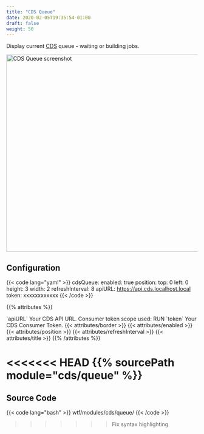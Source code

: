 ```yaml
---
title: "CDS Queue"
date: 2020-02-05T19:35:54-01:00
draft: false
weight: 50
---
```


Display current [CDS](https://ovh.github.io/cds/) queue - waiting or building jobs.

<img class="screenshot" src="/imgs/modules/cds_queue.png" width="520" alt="CDS Queue screenshot" />


## Configuration

{{< code lang="yaml" >}}
cdsQueue:
  enabled: true
  position:
    top: 0
    left: 0
    height: 3
    width: 2
  refreshInterval: 8
  apiURL: https://api.cds.localhost.local
  token: xxxxxxxxxxxx
{{< /code >}}

{{% attributes %}}
  <tr>
    <td>`apiURL`</td>
    <td>Your CDS API URL.</td>
    <td>Consumer token scope used: RUN</td>
  </tr>
  <tr>
    <td>`token`</td>
    <td>Your CDS Consumer Token.</td>
    <td></td>
  </tr>
  {{< attributes/border >}}
  {{< attributes/enabled >}}
  {{< attributes/position >}}
  {{< attributes/refreshInterval >}}
  {{< attributes/title >}}
{{% /attributes %}}

<<<<<<< HEAD
{{% sourcePath module="cds/queue" %}}
=======
## Source Code

{{< code lang="bash" >}}
wtf/modules/cds/queue/
{{< /code >}}
>>>>>>> Fix syntax highlighting

